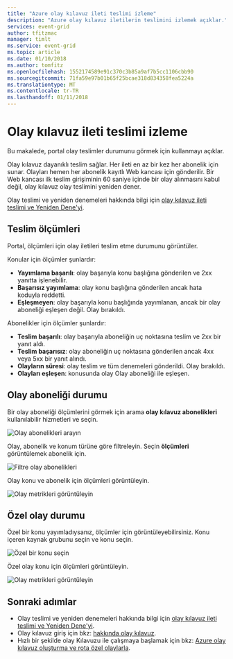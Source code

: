 ```yaml
---
title: "Azure olay kılavuz ileti teslimi izleme"
description: "Azure olay kılavuz iletilerin teslimini izlemek açıklar."
services: event-grid
author: tfitzmac
manager: timlt
ms.service: event-grid
ms.topic: article
ms.date: 01/10/2018
ms.author: tomfitz
ms.openlocfilehash: 1552174589e91c370c3b85a9af7b5cc1106cbb90
ms.sourcegitcommit: 71fa59e97b01b65f25bcae318d834358fea5224a
ms.translationtype: MT
ms.contentlocale: tr-TR
ms.lasthandoff: 01/11/2018
---
```

# <a name="monitor-event-grid-message-delivery"></a>Olay kılavuz ileti teslimi izleme 

Bu makalede, portal olay teslimler durumunu görmek için kullanmayı açıklar.

Olay kılavuz dayanıklı teslim sağlar. Her ileti en az bir kez her abonelik için sunar. Olayları hemen her abonelik kayıtlı Web kancası için gönderilir. Bir Web kancası ilk teslim girişiminin 60 saniye içinde bir olay alınmasını kabul değil, olay kılavuz olay teslimini yeniden dener.

Olay teslimi ve yeniden denemeleri hakkında bilgi için [olay kılavuz ileti teslimi ve Yeniden Dene'yi](delivery-and-retry.md).

## <a name="delivery-metrics"></a>Teslim ölçümleri

Portal, ölçümleri için olay iletileri teslim etme durumunu görüntüler.

Konular için ölçümler şunlardır:

* **Yayımlama başarılı**: olay başarıyla konu başlığına gönderilen ve 2xx yanıtta işlenebilir.
* **Başarısız yayımlama**: olay konu başlığına gönderilen ancak hata koduyla reddetti.
* **Eşleşmeyen**: olay başarıyla konu başlığında yayımlanan, ancak bir olay aboneliği eşleşen değil. Olay bırakıldı.

Abonelikler için ölçümler şunlardır:

* **Teslim başarılı**: olay başarıyla aboneliğin uç noktasına teslim ve 2xx bir yanıt aldı.
* **Teslim başarısız**: olay aboneliğin uç noktasına gönderilen ancak 4xx veya 5xx bir yanıt alındı.
* **Olayların süresi**: olay teslim ve tüm denemeleri gönderildi. Olay bırakıldı.
* **Olayları eşleşen**: konusunda olay Olay aboneliği ile eşleşen.

## <a name="event-subscription-status"></a>Olay aboneliği durumu

Bir olay aboneliği ölçümlerini görmek için arama **olay kılavuz abonelikleri** kullanılabilir hizmetleri ve seçin.

![Olay abonelikleri arayın](./media/monitor-event-delivery/select-event-subscriptions.png)

Olay, abonelik ve konum türüne göre filtreleyin. Seçin **ölçümleri** görüntülemek abonelik için.

![Filtre olay abonelikleri](./media/monitor-event-delivery/filter-events.png)

Olay konu ve abonelik için ölçümleri görüntüleyin.

![Olay metrikleri görüntüleyin](./media/monitor-event-delivery/subscription-metrics.png)

## <a name="custom-event-status"></a>Özel olay durumu

Özel bir konu yayımladıysanız, ölçümler için görüntüleyebilirsiniz. Konu içeren kaynak grubunu seçin ve konu seçin.

![Özel bir konu seçin](./media/monitor-event-delivery/select-custom-topic.png)

Özel olay konu için ölçümleri görüntüleyin.

![Olay metrikleri görüntüleyin](./media/monitor-event-delivery/custom-topic-metrics.png)

## <a name="next-steps"></a>Sonraki adımlar

* Olay teslimi ve yeniden denemeleri hakkında bilgi için [olay kılavuz ileti teslimi ve Yeniden Dene'yi](delivery-and-retry.md).
* Olay kılavuz giriş için bkz: [hakkında olay kılavuz](overview.md).
* Hızlı bir şekilde olay Kılavuzu ile çalışmaya başlamak için bkz: [Azure olay kılavuz oluşturma ve rota özel olaylarla](custom-event-quickstart.md).
